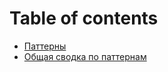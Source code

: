 # Table of contents

* [Паттерны](README.md)
* [Общая сводка по паттернам](obshaya-svodka-po-patternam.md)
